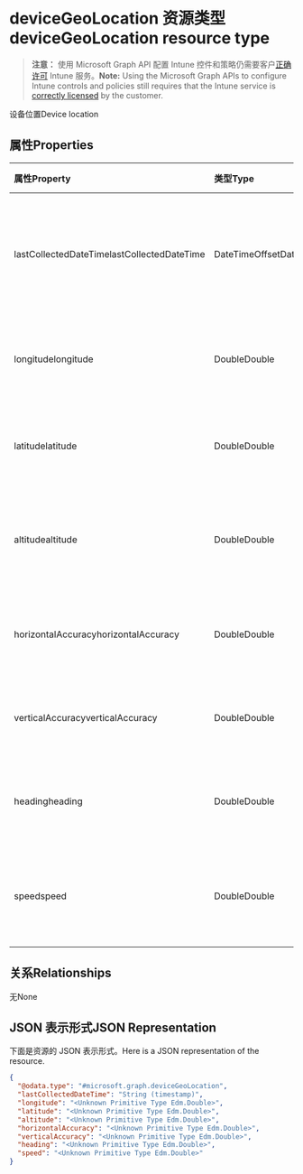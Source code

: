 # <a name="devicegeolocation-resource-type"></a><span data-ttu-id="48b5b-101">deviceGeoLocation 资源类型</span><span class="sxs-lookup"><span data-stu-id="48b5b-101">deviceGeoLocation resource type</span></span>

> <span data-ttu-id="48b5b-102">**注意：** 使用 Microsoft Graph API 配置 Intune 控件和策略仍需要客户[正确许可](https://go.microsoft.com/fwlink/?linkid=839381) Intune 服务。</span><span class="sxs-lookup"><span data-stu-id="48b5b-102">**Note:** Using the Microsoft Graph APIs to configure Intune controls and policies still requires that the Intune service is [correctly licensed](https://go.microsoft.com/fwlink/?linkid=839381) by the customer.</span></span>

<span data-ttu-id="48b5b-103">设备位置</span><span class="sxs-lookup"><span data-stu-id="48b5b-103">Device location</span></span>
## <a name="properties"></a><span data-ttu-id="48b5b-104">属性</span><span class="sxs-lookup"><span data-stu-id="48b5b-104">Properties</span></span>
|<span data-ttu-id="48b5b-105">属性</span><span class="sxs-lookup"><span data-stu-id="48b5b-105">Property</span></span>|<span data-ttu-id="48b5b-106">类型</span><span class="sxs-lookup"><span data-stu-id="48b5b-106">Type</span></span>|<span data-ttu-id="48b5b-107">说明</span><span class="sxs-lookup"><span data-stu-id="48b5b-107">Description</span></span>|
|:---|:---|:---|
|<span data-ttu-id="48b5b-108">lastCollectedDateTime</span><span class="sxs-lookup"><span data-stu-id="48b5b-108">lastCollectedDateTime</span></span>|<span data-ttu-id="48b5b-109">DateTimeOffset</span><span class="sxs-lookup"><span data-stu-id="48b5b-109">DateTimeOffset</span></span>|<span data-ttu-id="48b5b-110">记录位置时的时间，相对于 UTC</span><span class="sxs-lookup"><span data-stu-id="48b5b-110">Time at which location was recorded, relative to UTC</span></span>|
|<span data-ttu-id="48b5b-111">longitude</span><span class="sxs-lookup"><span data-stu-id="48b5b-111">longitude</span></span>|<span data-ttu-id="48b5b-112">Double</span><span class="sxs-lookup"><span data-stu-id="48b5b-112">Double</span></span>|<span data-ttu-id="48b5b-113">设备位置的经度坐标</span><span class="sxs-lookup"><span data-stu-id="48b5b-113">Longitude coordinate of the device's location</span></span>|
|<span data-ttu-id="48b5b-114">latitude</span><span class="sxs-lookup"><span data-stu-id="48b5b-114">latitude</span></span>|<span data-ttu-id="48b5b-115">Double</span><span class="sxs-lookup"><span data-stu-id="48b5b-115">Double</span></span>|<span data-ttu-id="48b5b-116">设备位置的纬度坐标</span><span class="sxs-lookup"><span data-stu-id="48b5b-116">Latitude coordinate of the device's location</span></span>|
|<span data-ttu-id="48b5b-117">altitude</span><span class="sxs-lookup"><span data-stu-id="48b5b-117">altitude</span></span>|<span data-ttu-id="48b5b-118">Double</span><span class="sxs-lookup"><span data-stu-id="48b5b-118">Double</span></span>|<span data-ttu-id="48b5b-119">高度，以高出海平面的米数表示</span><span class="sxs-lookup"><span data-stu-id="48b5b-119">Altitude, given in meters above sea level</span></span>|
|<span data-ttu-id="48b5b-120">horizontalAccuracy</span><span class="sxs-lookup"><span data-stu-id="48b5b-120">horizontalAccuracy</span></span>|<span data-ttu-id="48b5b-121">Double</span><span class="sxs-lookup"><span data-stu-id="48b5b-121">Double</span></span>|<span data-ttu-id="48b5b-122">经度和纬度的准确度，以米为单位</span><span class="sxs-lookup"><span data-stu-id="48b5b-122">Accuracy of longitude and latitude in meters</span></span>|
|<span data-ttu-id="48b5b-123">verticalAccuracy</span><span class="sxs-lookup"><span data-stu-id="48b5b-123">verticalAccuracy</span></span>|<span data-ttu-id="48b5b-124">Double</span><span class="sxs-lookup"><span data-stu-id="48b5b-124">Double</span></span>|<span data-ttu-id="48b5b-125">高度的准确度，以米为单位</span><span class="sxs-lookup"><span data-stu-id="48b5b-125">Accuracy of altitude in meters</span></span>|
|<span data-ttu-id="48b5b-126">heading</span><span class="sxs-lookup"><span data-stu-id="48b5b-126">heading</span></span>|<span data-ttu-id="48b5b-127">Double</span><span class="sxs-lookup"><span data-stu-id="48b5b-127">Double</span></span>|<span data-ttu-id="48b5b-128">相对于真北的方位，以度为单位</span><span class="sxs-lookup"><span data-stu-id="48b5b-128">Heading in degrees from true north</span></span>|
|<span data-ttu-id="48b5b-129">speed</span><span class="sxs-lookup"><span data-stu-id="48b5b-129">speed</span></span>|<span data-ttu-id="48b5b-130">Double</span><span class="sxs-lookup"><span data-stu-id="48b5b-130">Double</span></span>|<span data-ttu-id="48b5b-131">设备的移动速度，以米/秒为单位</span><span class="sxs-lookup"><span data-stu-id="48b5b-131">Speed the device is traveling in meters per second</span></span>|

## <a name="relationships"></a><span data-ttu-id="48b5b-132">关系</span><span class="sxs-lookup"><span data-stu-id="48b5b-132">Relationships</span></span>
<span data-ttu-id="48b5b-133">无</span><span class="sxs-lookup"><span data-stu-id="48b5b-133">None</span></span>
## <a name="json-representation"></a><span data-ttu-id="48b5b-134">JSON 表示形式</span><span class="sxs-lookup"><span data-stu-id="48b5b-134">JSON Representation</span></span>
<span data-ttu-id="48b5b-135">下面是资源的 JSON 表示形式。</span><span class="sxs-lookup"><span data-stu-id="48b5b-135">Here is a JSON representation of the resource.</span></span>
<!--{
  "blockType": "resource",
  "@odata.type": "microsoft.graph.deviceGeoLocation"
}-->
``` json
{
  "@odata.type": "#microsoft.graph.deviceGeoLocation",
  "lastCollectedDateTime": "String (timestamp)",
  "longitude": "<Unknown Primitive Type Edm.Double>",
  "latitude": "<Unknown Primitive Type Edm.Double>",
  "altitude": "<Unknown Primitive Type Edm.Double>",
  "horizontalAccuracy": "<Unknown Primitive Type Edm.Double>",
  "verticalAccuracy": "<Unknown Primitive Type Edm.Double>",
  "heading": "<Unknown Primitive Type Edm.Double>",
  "speed": "<Unknown Primitive Type Edm.Double>"
}
```








